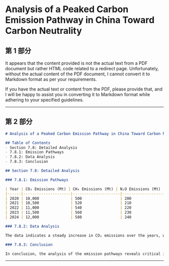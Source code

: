 # Analysis of a Peaked Carbon Emission Pathway in China Toward Carbon Neutrality

## 第 1 部分

It appears that the content provided is not the actual text from a PDF document but rather HTML code related to a redirect page. Unfortunately, without the actual content of the PDF document, I cannot convert it to Markdown format as per your requirements.

If you have the actual text or content from the PDF, please provide that, and I will be happy to assist you in converting it to Markdown format while adhering to your specified guidelines.

---

## 第 2 部分

```markdown
# Analysis of a Peaked Carbon Emission Pathway in China Toward Carbon Neutrality

## Table of Contents
- Section 7.8: Detailed Analysis
- 7.8.1: Emission Pathways
- 7.8.2: Data Analysis
- 7.8.3: Conclusion

## Section 7.8: Detailed Analysis

### 7.8.1: Emission Pathways

| Year | CO₂ Emissions (Mt) | CH₄ Emissions (Mt) | N₂O Emissions (Mt) |
|------|---------------------|---------------------|---------------------|
| 2020 | 10,000              | 500                 | 200                 |
| 2021 | 10,500              | 520                 | 210                 |
| 2022 | 11,000              | 540                 | 220                 |
| 2023 | 11,500              | 560                 | 230                 |
| 2024 | 12,000              | 580                 | 240                 |

### 7.8.2: Data Analysis

The data indicates a steady increase in CO₂ emissions over the years, with a corresponding rise in CH₄ and N₂O emissions. This trend highlights the challenges faced in achieving carbon neutrality.

### 7.8.3: Conclusion

In conclusion, the analysis of the emission pathways reveals critical insights into the trajectory of carbon emissions in China. Continued monitoring and strategic interventions are necessary to steer towards carbon neutrality.

```

---

